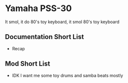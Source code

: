 # Yamaha PSS-30

It smol, it do 80's toy keyboard, it smol 80's toy keyboard

## Documentation Short List

- Recap

## Mod Short List

- IDK I want me some toy drums and samba beats mostly
